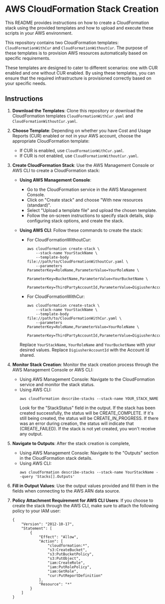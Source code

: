# AWS CloudFormation Stack Creation

This README provides instructions on how to create a CloudFormation stack using the provided templates and how to upload and execute these scripts in your AWS environment.

This repository contains two CloudFormation templates: `CloudFormationWithCur` and `CloudFormationWithoutCur`. The purpose of these templates is to provision AWS resources automatically based on specific requirements.

These templates are designed to cater to different scenarios: one with CUR enabled and one without CUR enabled. By using these templates, you can ensure that the required infrastructure is provisioned correctly based on your specific needs.

## Instructions

1. **Download the Templates**:
   Clone this repository or download the CloudFormation templates `CloudFormationWithCur.yaml` and `CloudFormationWithoutCur.yaml`.

2. **Choose Template**:
   Depending on whether you have Cost and Usage Reports (CUR) enabled or not in your AWS account, choose the appropriate CloudFormation template:
   - If CUR is enabled, use `CloudFormationWithCur.yaml`.
   - If CUR is not enabled, use `CloudFormationWithoutCur.yaml`.

3. **Create CloudFormation Stack**:
   Use the AWS Management Console or AWS CLI to create a CloudFormation stack:

   - **Using AWS Management Console**:
     - Go to the CloudFormation service in the AWS Management Console.
     - Click on "Create stack" and choose "With new resources (standard)".
     - Select "Upload a template file" and upload the chosen template.
     - Follow the on-screen instructions to specify stack details, skip configuring stack options, and create the stack.

   - **Using AWS CLI**:
     Follow these commands to create the stack:
     - For CloudFormationWithoutCur:
       ```
       aws cloudformation create-stack \
           --stack-name YourStackName \
           --template-body file://path/to/CloudFormationWithoutCur.yaml \
           --parameters ParameterKey=RoleName,ParameterValue=YourRoleName \
                        ParameterKey=BucketName,ParameterValue=YourBucketName \
                        ParameterKey=ThirdPartyAccountId,ParameterValue=DigiusherAccountId
       ```

     - For CloudFormationWithCur:
       ```
       aws cloudformation create-stack \
           --stack-name YourStackName \
           --template-body file://path/to/CloudFormationWithCur.yaml \
           --parameters ParameterKey=RoleName,ParameterValue=YourRoleName \
                        ParameterKey=ThirdPartyAccountId,ParameterValue=DigiusherAccountId
       ```

     Replace `YourStackName`, `YourRoleName` and  `YourBucketName` with your desired values. 
     Replace `DigiusherAccountId` with the Account Id shared. 

4. **Monitor Stack Creation**:
   Monitor the stack creation process through the AWS Management Console or AWS CLI:
   - Using AWS Management Console:
     Navigate to the CloudFormation service and monitor the stack status.
   - Using AWS CLI:
     ```
     aws cloudformation describe-stacks --stack-name YOUR_STACK_NAME
     ```
     Look for the "StackStatus" field in the output. If the stack has been created successfully, the status will be CREATE_COMPLETE. If it's still being created, the status will be CREATE_IN_PROGRESS. If there was an error during creation, the status will indicate that (CREATE_FAILED). If the stack is not yet created, you won't receive any output.

5. **Navigate to Outputs**:
   After the stack creation is complete, 
   - Using AWS Management Console:
     Navigate to the "Outputs" section in the CloudFormation stack details.
   - Using AWS CLI:
     ```
     aws cloudformation describe-stacks --stack-name YourStackName --query 'Stacks[].Outputs'
     ```
   
6. **Fill in Output Values**:
   Use the output values provided and fill them in the fields when connecting to the AWS ARN data source.

7. **Policy Attachment Requirement for AWS CLI Users**:
   If you choose to create the stack through the AWS CLI, make sure to attach the following policy to your IAM user:
   ```
   {
       "Version": "2012-10-17",
       "Statement": [
           {
               "Effect": "Allow",
               "Action": [
                   "cloudformation:*",
                   "s3:CreateBucket",
                   "s3:PutBucketPolicy",
                   "s3:PutObject",
                   "iam:CreateRole",
                   "iam:PutRolePolicy",
                   "iam:GetRole",
                   "cur:PutReportDefinition"
               ],
               "Resource": "*"
           }
       ]
   }